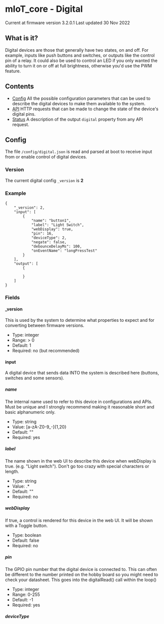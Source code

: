 # mIoT_core - Digital

Current at firmware version 3.2.0.1
Last updated 30 Nov 2022

## What is it?
Digital devices are those that generally have two states, on and off. For example, inputs like push buttons and switches, or outputs like the control pin of a relay. It could also be used to control an LED if you only wanted the ability to turn it on or off at full brightness, otherwise you'd use the PWM feature.

## Contents
* [Config](#config) All the possible configuration parameters that can be used to describe the digital devices to make them available to the system.
* [API](#api) HTTP requests that can be made to change the state of the device's digital pins.
* [Status](#status) A description of the output `digital` property from any API request.

## Config
The file `/config/digital.json` is read and parsed at boot to receive input from or enable control of digital devices.

### Version
The current digital config `_version` is **2**

### Example
```
{
	"_version": 2,
	"input": [
		{
			"name": "button1",
			"label": "Light Switch",
			"webDisplay": true,
			"pin": 16,
			"deviceType": 2,
			"negate": false,
			"debounceDelayMs": 100,
			"onEventName": "longPressTest"
		}
	],
	"output": [
		{
			
		}
	]
}
```

### Fields

#### _version
This is used by the system to determine what properties to expect and for converting between firmware versions.
* Type: integer
* Range: > 0
* Default: 1
* Required: no (but recommended)

#### input
A digital device that sends data INTO the system is described here (buttons, switches and some sensors).

##### name
The internal name used to refer to this device in configurations and APIs. Must be unique and I strongly recommend making it reasonable short and basic alphanumeric only.
* Type: string
* Value: [a-zA-Z0-9_-]{1,20}
* Default: ""
* Required: yes

##### label
The name shown in the web UI to describe this device when webDisplay is true. (e.g. "Light switch"). Don't go too crazy with special characters or length.
* Type: string
* Value: .*
* Default: ""
* Required: no

##### webDisplay
If true, a control is rendered for this device in the web UI. It will be shown with a Toggle button.
* Type: boolean
* Default: false
* Required: no

##### pin
The GPIO pin number that the digital device is connected to. This can often be different to the number printed on the hobby board so you might need to check your datasheet. This goes into the digitalRead(<pin>) call within the loop()
* Type: integer
* Range: 0-255
* Default: -1
* Required: yes

##### deviceType
